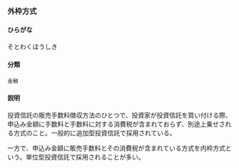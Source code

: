 <div style="display:none;">

## [あ行](securities-terms?id=あ行)
## [か行](securities-terms?id=か行)
## [さ行](securities-terms?id=さ行)

</div>

### 外枠方式

#### ひらがな

そとわくほうしき

#### 分類

`金融`

#### 説明

投資信託の販売手数料徴収方法のひとつで、投資家が投資信託を買い付ける際、申込み金額に手数料と手数料に対する消費税が含まれておらず、別途上乗せされる方式のこと。一般的に追加型投資信託で採用されている。 
 
一方で、申込み金額に販売手数料とその消費税が含まれている方式を内枠方式という。単位型投資信託で採用されることが多い。

<div style="display:none;">

## [た行](securities-terms?id=た行)
## [な行](securities-terms?id=な行)
## [は行](securities-terms?id=は行)
## [ま行](securities-terms?id=ま行)
## [や行](securities-terms?id=や行)
## [ら行](securities-terms?id=ら行)
## [わ行](securities-terms?id=わ行)
## [英数字・記号](securities-terms?id=英数字・記号)

</div>

